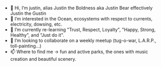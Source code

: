 - 👋 Hi, I’m justin, alias Justin the Boldness aka Justin Bear effectively Justin the Gustin
- 👀 I’m interested in the Ocean, ecosystems with respect to currents, electricity, dowsing, etc.
- 🌱 I’m currently re-learning "Trust, Respect, Loyalty", "Happy, Strong, Healthy", and "Just do it".
- 💞️ I’m looking to collaborate on a weekly meetup (tug-o-war, L.A.R.P., toll-painting...)
- 📫 Where to find me ->  fun and active parks, the ones with music creation and beautiful scenery.
